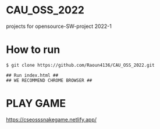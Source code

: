 # CAU_OSS_2022

projects for opensource-SW-project 2022-1

# How to run

```
$ git clone https://github.com/Raoun4136/CAU_OSS_2022.git

## Run index.html ##
## WE RECOMMEND CHROME BROWSER ##
```

# PLAY GAME

https://cseosssnakegame.netlify.app/
